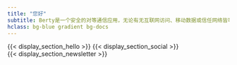 ```yaml
---
title: "您好"
subtitle: Berty是一个安全的对等通信应用，无论有无互联网访问、移动数据或信任网络皆可使用。
hclass: bg-blue gradient bg-docs
---
```


{{< display_section_hello >}}
{{< display_section_social >}}
<br />
{{< display_section_newsletter >}}